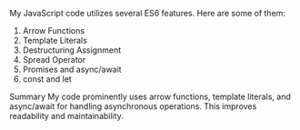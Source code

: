 My JavaScript code utilizes several ES6 features. Here are some of them:

1. Arrow Functions
2. Template Literals
3. Destructuring Assignment
4. Spread Operator
5. Promises and async/await
6. const and let

Summary
My code prominently uses arrow functions, template literals, and async/await for handling asynchronous operations. This improves readability and maintainability.
